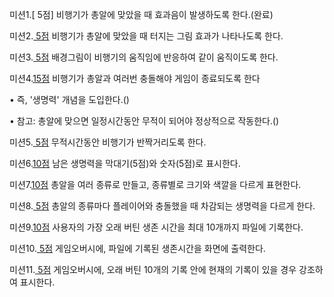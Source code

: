 미션1.[ 5점] 비행기가 총알에 맞았을 때 효과음이 발생하도록 한다.(완료)

미션2.[ 5점]() 비행기가 총알에 맞았을 때 터지는 그림 효과가 나타나도록 한다.

미션3.[ 5점]() 배경그림이 비행기의 움직임에 반응하여 같이 움직이도록 한다.

미션4.[15점]() 비행기가 총알과 여러번 충돌해야 게임이 종료되도록 한다

• 즉, '생명력' 개념을 도입한다.()

• 참고: 총알에 맞으면 일정시간동안 무적이 되어야 정상적으로 작동한다.()

미션5.[ 5점]() 무적시간동안 비행기가 반짝거리도록 한다.

미션6.[10점]() 남은 생명력을 막대기(5점)와 숫자(5점)로 표시한다.

미션7.[10점]() 총알을 여러 종류로 만들고, 종류별로 크기와 색깔을 다르게 표현한다.

미션8.[ 5점]() 총알의 종류마다 플레이어와 충돌했을 때 차감되는 생명력을 다르게 한다.

미션9.[10점]() 사용자의 가장 오래 버틴 생존 시간을 최대 10개까지 파일에 기록한다.

미션10.[ 5점]() 게임오버시에, 파일에 기록된 생존시간을 화면에 출력한다.

미션11.[ 5점]() 게임오버시에, 오래 버틴 10개의 기록 안에 현재의 기록이 있을 경우 
강조하여 표시한다.
